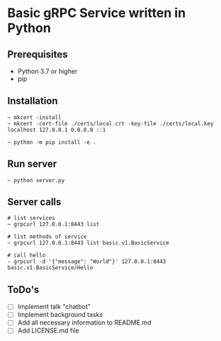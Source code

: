 # Basic gRPC Service written in Python

## Prerequisites
- Python 3.7 or higher
- pip

## Installation

```shell
~ mkcert -install
~ mkcert -cert-file ./certs/local.crt -key-file ./certs/local.key localhost 127.0.0.1 0.0.0.0 ::1
```

```shell
~ python -m pip install -e .
```

## Run server

```shell
~ python server.py
```

## Server calls

```shell
# list services
~ grpcurl 127.0.0.1:8443 list

# list methods of service
~ grpcurl 127.0.0.1:8443 list basic.v1.BasicService

# call hello
- grpcurl -d '{"message": "World"}' 127.0.0.1:8443 basic.v1.BasicService/Hello
```

## ToDo's

- [ ] Implement talk "chatbot"
- [ ] Implement background tasks
- [ ] Add all necessary information to README.md
- [ ] Add LICENSE.md file
